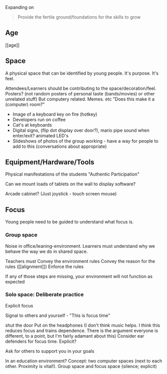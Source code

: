 
Expanding on
> Provide the fertile ground/foundations for the skills to grow


Age
---

[[age]]



Space
-----

A physical space that can be identified by young people. It's purpose. It's feel.

Attendees/Learners should be contributing to the space/decoration/feel.
Posters? (not random posters of personal taste (bands/movies) or other unrelated stuff) But computery related. Memes. etc
"Does this make it a (computer) room?"
* Image of a keyboard key on fire (hotkey)
* Developers run on coffee
* Cat's at keyboards
* Digital signs, (flip dot display over door?), mario pipe sound when enter/exit? animated LED's
* Slideshows of photos of the group working - have a way for people to add to this (conversations about appropriate)


Equipment/Hardware/Tools
------------------------


Physical manifestations of the students "Authentic Participation"

Can we mount loads of tablets on the wall to display software?

Arcade cabinet? (Just joystick - touch screen mouse)


Focus
-----

Young people need to be guided to understand what focus is.

### Group space

Noise in office/leaning-environment. Learners must understand why we behave the way we do in shared space.

Teachers must
Convey the environment rules
Convey the reason for the rules ([[alignment]])
Enforce the rules

If any of those steps are missing, your environment will not function as expected




### Solo space: Deliberate practice
Explicit focus

Signal to others and yourself - "This is focus time"

shut the door
Put on the headphones (I don't think music helps. I think this reduces focus and trains dependence. There is the argument everyone is different, to a point, but I'm fairly adamant about this)
Consider ear defenders for focus time. Explicit?

Ask for others to support you in your goals

In an education environment? Concept: two computer spaces (next to each other. Proximity is vital!). Group space and focus space (silence; explicit)
